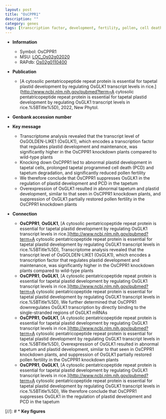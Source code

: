 ```yaml
---
layout: post
title: "OsCPPR1"
description: ""
category: genes
tags: [transcription factor, development, fertility, pollen, cell death, tapetum, tapetal, PCD, programmed cell death, plastid, Pollen Fertility, tapetal programmed cell death]
---
```


* **Information**  
    + Symbol: OsCPPR1  
    + MSU: [LOC_Os02g02020](http://rice.uga.edu/cgi-bin/ORF_infopage.cgi?orf=LOC_Os02g02020)  
    + RAPdb: [Os02g0110400](http://rapdb.dna.affrc.go.jp/viewer/gbrowse_details/irgsp1?name=Os02g0110400)  

* **Publication**  
    + [A cytosolic pentatricopeptide repeat protein is essential for tapetal plastid development by regulating OsGLK1 transcript levels in rice.](http://www.ncbi.nlm.nih.gov/pubmed?term=A cytosolic pentatricopeptide repeat protein is essential for tapetal plastid development by regulating OsGLK1 transcript levels in rice.%5BTitle%5D), 2022, New Phytol.

* **Genbank accession number**  

* **Key message**  
    + Transcriptome analysis revealed that the transcript level of OsGOLDEN-LIKE1 (OsGLK1), which encodes a transcription factor that regulates plastid development and maintenance, was significantly higher in the OsCPPR1 knockdown plants compared to wild-type plants
    + Knocking down OsCPPR1 led to abnormal plastid development in tapetal cells, prolonged tapetal programmed cell death (PCD) and tapetum degradation, and significantly reduced pollen fertility
    + We therefore conclude that OsCPPR1 suppresses OsGLK1 in the regulation of plastid development and PCD in the tapetum
    + Overexpression of OsGLK1 resulted in abnormal tapetum and plastid development, similar to that seen in OsCPPR1 knockdown plants, and suppression of OsGLK1 partially restored pollen fertility in the OsCPPR1 knockdown plants

* **Connection**  
    + __OsCPPR1__, __OsGLK1__, [A cytosolic pentatricopeptide repeat protein is essential for tapetal plastid development by regulating OsGLK1 transcript levels in rice.](http://www.ncbi.nlm.nih.gov/pubmed?term=A cytosolic pentatricopeptide repeat protein is essential for tapetal plastid development by regulating OsGLK1 transcript levels in rice.%5BTitle%5D),  Transcriptome analysis revealed that the transcript level of OsGOLDEN-LIKE1 (OsGLK1), which encodes a transcription factor that regulates plastid development and maintenance, was significantly higher in the OsCPPR1 knockdown plants compared to wild-type plants
    + __OsCPPR1__, __OsGLK1__, [A cytosolic pentatricopeptide repeat protein is essential for tapetal plastid development by regulating OsGLK1 transcript levels in rice.](http://www.ncbi.nlm.nih.gov/pubmed?term=A cytosolic pentatricopeptide repeat protein is essential for tapetal plastid development by regulating OsGLK1 transcript levels in rice.%5BTitle%5D),  We further determined that OsCPPR1 downregulates OsGLK1 transcription by directly binding to the single-stranded regions of OsGLK1 mRNAs
    + __OsCPPR1__, __OsGLK1__, [A cytosolic pentatricopeptide repeat protein is essential for tapetal plastid development by regulating OsGLK1 transcript levels in rice.](http://www.ncbi.nlm.nih.gov/pubmed?term=A cytosolic pentatricopeptide repeat protein is essential for tapetal plastid development by regulating OsGLK1 transcript levels in rice.%5BTitle%5D),  Overexpression of OsGLK1 resulted in abnormal tapetum and plastid development, similar to that seen in OsCPPR1 knockdown plants, and suppression of OsGLK1 partially restored pollen fertility in the OsCPPR1 knockdown plants
    + __OsCPPR1__, __OsGLK1__, [A cytosolic pentatricopeptide repeat protein is essential for tapetal plastid development by regulating OsGLK1 transcript levels in rice.](http://www.ncbi.nlm.nih.gov/pubmed?term=A cytosolic pentatricopeptide repeat protein is essential for tapetal plastid development by regulating OsGLK1 transcript levels in rice.%5BTitle%5D),  We therefore conclude that OsCPPR1 suppresses OsGLK1 in the regulation of plastid development and PCD in the tapetum

[//]: # * **Key figures**  


